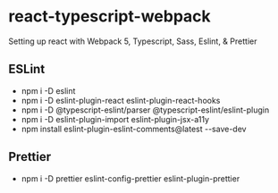 # react-typescript-webpack

Setting up react with Webpack 5, Typescript, Sass, Eslint, & Prettier 



## ESLint

- npm i -D eslint
- npm i -D eslint-plugin-react eslint-plugin-react-hooks
- npm i -D @typescript-eslint/parser @typescript-eslint/eslint-plugin
- npm i -D eslint-plugin-import eslint-plugin-jsx-a11y
- npm install eslint-plugin-eslint-comments@latest --save-dev

## Prettier

- npm i -D prettier eslint-config-prettier eslint-plugin-prettier